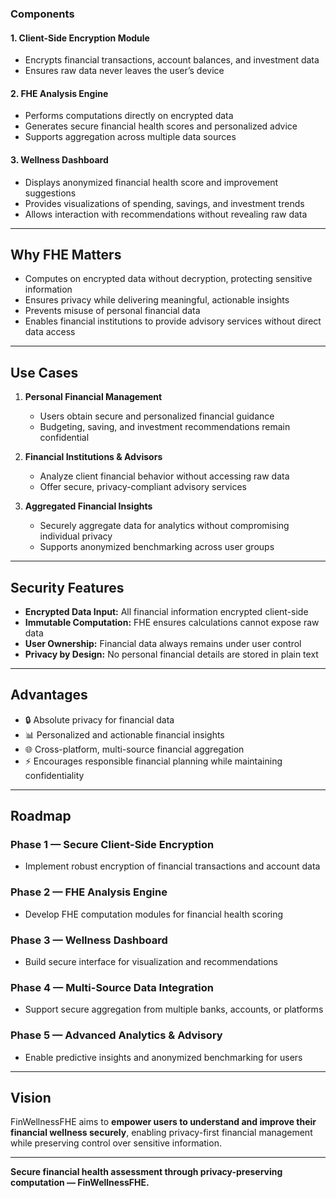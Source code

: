 
### Components

#### 1. Client-Side Encryption Module
- Encrypts financial transactions, account balances, and investment data  
- Ensures raw data never leaves the user’s device  

#### 2. FHE Analysis Engine
- Performs computations directly on encrypted data  
- Generates secure financial health scores and personalized advice  
- Supports aggregation across multiple data sources  

#### 3. Wellness Dashboard
- Displays anonymized financial health score and improvement suggestions  
- Provides visualizations of spending, savings, and investment trends  
- Allows interaction with recommendations without revealing raw data  

---

## Why FHE Matters

- Computes on encrypted data without decryption, protecting sensitive information  
- Ensures privacy while delivering meaningful, actionable insights  
- Prevents misuse of personal financial data  
- Enables financial institutions to provide advisory services without direct data access  

---

## Use Cases

1. **Personal Financial Management**  
   - Users obtain secure and personalized financial guidance  
   - Budgeting, saving, and investment recommendations remain confidential  

2. **Financial Institutions & Advisors**  
   - Analyze client financial behavior without accessing raw data  
   - Offer secure, privacy-compliant advisory services  

3. **Aggregated Financial Insights**  
   - Securely aggregate data for analytics without compromising individual privacy  
   - Supports anonymized benchmarking across user groups  

---

## Security Features

- **Encrypted Data Input:** All financial information encrypted client-side  
- **Immutable Computation:** FHE ensures calculations cannot expose raw data  
- **User Ownership:** Financial data always remains under user control  
- **Privacy by Design:** No personal financial details are stored in plain text  

---

## Advantages

- 🔒 Absolute privacy for financial data  
- 📊 Personalized and actionable financial insights  
- 🌐 Cross-platform, multi-source financial aggregation  
- ⚡ Encourages responsible financial planning while maintaining confidentiality  

---

## Roadmap

### Phase 1 — Secure Client-Side Encryption
- Implement robust encryption of financial transactions and account data  

### Phase 2 — FHE Analysis Engine
- Develop FHE computation modules for financial health scoring  

### Phase 3 — Wellness Dashboard
- Build secure interface for visualization and recommendations  

### Phase 4 — Multi-Source Data Integration
- Support secure aggregation from multiple banks, accounts, or platforms  

### Phase 5 — Advanced Analytics & Advisory
- Enable predictive insights and anonymized benchmarking for users  

---

## Vision

FinWellnessFHE aims to **empower users to understand and improve their financial wellness securely**, enabling privacy-first financial management while preserving control over sensitive information.

---

**Secure financial health assessment through privacy-preserving computation — FinWellnessFHE.**

